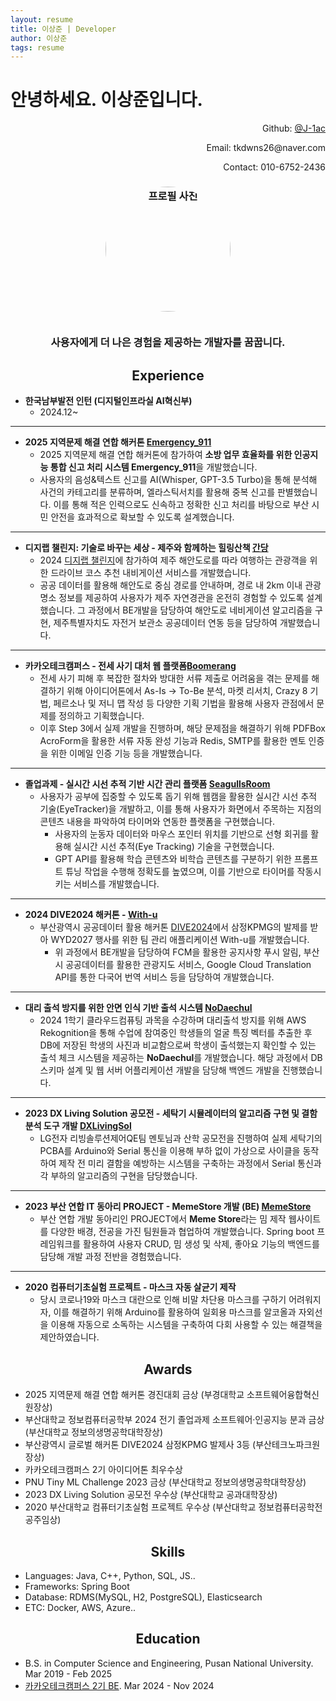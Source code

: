 ```yaml
---
layout: resume
title: 이상준 | Developer
author: 이상준
tags: resume
---
```


# 안녕하세요. 이상준입니다.
<p style="text-align: right;">Github: <a href="https://github.com/J-1ac">@J-1ac</a></p>
<p style="text-align: right;">Email: tkdwns26@naver.com</p>
<p style="text-align: right;">Contact: 010-6752-2436</p>

<h3 style="text-align: center;">
  <img src="https://avatars.githubusercontent.com/u/55781137?v=4" alt="프로필 사진" style="width: 200px; height: 200px; object-fit: cover; border-radius: 50%;"><br><br>
  <p style="bold">사용자에게 더 나은 경험을 제공하는 개발자를 꿈꿉니다.</p>
</h3>


<h2 style="text-align: center;">
  <b>Experience</b><br>
</h2>

- **한국남부발전 인턴 (디지털인프라실 AI혁신부)**
  - 2024.12~

---

- **2025 지역문제 해결 연합 해커톤 [Emergency_911](https://github.com/Diving-Seagull/Emergency_911)**
  - 2025 지역문제 해결 연합 해커톤에 참가하여 **소방 업무 효율화를 위한 인공지능 통합 신고 처리 시스템 Emergency_911**을 개발했습니다.
  - 사용자의 음성&텍스트 신고를 AI(Whisper, GPT-3.5 Turbo)을 통해 분석해 사건의 카테고리를 분류하며, 엘라스틱서치를 활용해 중복 신고를 판별했습니다. 이를 통해 적은 인력으로도 신속하고 정확한 신고 처리를 바탕으로 부산 시민 안전을 효과적으로 확보할 수 있도록 설계했습니다.

---

- **디지랩 챌린지: 기술로 바꾸는 세상 - 제주와 함께하는 힐링산책 [간당](https://github.com/Diving-Seagull/gandang)**
  - 2024 [디지랩 챌린지](https://digilab-hackathon.com/)에 참가하여 제주 해안도로를 따라 여행하는 관광객을 위한 드라이브 코스 추천 내비게이션 서비스를 개발했습니다.
  - 공공 데이터를 활용해 해안도로 중심 경로를 안내하며, 경로 내 2km 이내 관광 명소 정보를 제공하여 사용자가 제주 자연경관을 온전히 경험할 수 있도록 설계했습니다. 그 과정에서 BE개발을 담당하여 해안도로 네비게이션 알고리즘을 구현, 제주특별자치도 자전거 보관소 공공데이터 연동 등을 담당하여 개발했습니다.

---

- **카카오테크캠퍼스 - 전세 사기 대처 웹 플랫폼[Boomerang](https://github.com/kakao-tech-campus-2nd-step3/Team11_BE)**
    - 전세 사기 피해 후 복잡한 절차와 방대한 서류 제출로 어려움을 겪는 문제를 해결하기 위해 아이디어톤에서 As-Is -> To-Be 분석, 마켓 리서치, Crazy 8 기법, 페르소나 및 저니 맵 작성 등 다양한 기획 기법을 활용해 사용자 관점에서 문제를 정의하고 기획했습니다.
    - 이후 Step 3에서 실제 개발을 진행하며, 해당 문제점을 해결하기 위해 PDFBox AcroForm을 활용한 서류 자동 완성 기능과 Redis, SMTP를 활용한 멘토 인증을 위한 이메일 인증 기능 등을 개발했습니다.

---

- **졸업과제 - 실시간 시선 추적 기반 시간 관리 플랫폼 [SeagullsRoom](https://github.com/new3seagull/SeagullsRoom)**
  - 사용자가 공부에 집중할 수 있도록 돕기 위해 웹캠을 활용한 실시간 시선 추적 기술(EyeTracker)을 개발하고, 이를 통해 사용자가 화면에서 주목하는 지점의 콘텐츠 내용을 파악하여 타이머와 연동한 플랫폼을 구현했습니다.
    - 사용자의 눈동자 데이터와 마우스 포인터 위치를 기반으로 선형 회귀를 활용해 실시간 시선 추적(Eye Tracking) 기술을 구현했습니다.
    - GPT API를 활용해 학습 콘텐츠와 비학습 콘텐츠를 구분하기 위한 프롬프트 튜닝 작업을 수행해 정확도를 높였으며, 이를 기반으로 타이머를 작동시키는 서비스를 개발했습니다.

---

- **2024 DIVE2024 해커톤 - [With-u](https://github.com/Diving-Seagull/With-u)**
  - 부산광역시 공공데이터 활용 해커톤 [DIVE2024](https://www.dxchallenge.co.kr/about-1)에서 삼정KPMG의 발제를 받아 WYD2027 행사를 위한 팀 관리 애플리케이션 With-u를 개발했습니다.
    - 위 과정에서 BE개발을 담당하여 FCM을 활용한 공지사항 푸시 알림, 부산시 공공데이터를 활용한 관광지도 서비스, Google Cloud Translation API를 통한 다국어 번역 서비스 등을 담당하여 개발했습니다.

---

- **대리 출석 방지를 위한 안면 인식 기반 출석 시스템 [NoDaechul](https://github.com/hunsy9/NoDaechul)**
  - 2024 1학기 클라우드컴퓨팅 과목을 수강하며 대리출석 방지를 위해 AWS Rekognition을 통해 수업에 참여중인 학생들의 얼굴 특징 벡터를 추출한 후 DB에 저장된 학생의 사진과 비교함으로써 학생이 출석했는지 확인할 수 있는 출석 체크 시스템을 제공하는 **NoDaechul**를 개발했습니다. 해당 과정에서 DB 스키마 설계 및 웹 서버 어플리케이션 개발을 담당해 백엔드 개발을 진행했습니다.

---

- **2023 DX Living Solution 공모전 - 세탁기 시뮬레이터의 알고리즘 구현 및 결함 분석 도구 개발 [DXLivingSol](https://github.com/J-1ac/DXLivingSol)**
  - LG전자 리빙솔루션제어QE팀 멘토님과 산학 공모전을 진행하여 실제 세탁기의 PCBA를 Arduino와 Serial 통신을 이용해 부하 없이 가상으로 사이클을 동작하여 제작 전 미리 결함을 예방하는 시스템을 구축하는 과정에서 Serial 통신과 각 부하의 알고리즘의 구현을 담당했습니다. 

---

- **2023 부산 연합 IT 동아리 PROJECT - MemeStore 개발 (BE) [MemeStore](https://github.com/WebPHub/MemeStore)** 
  - 부산 연합 개발 동아리인 PROJECT에서 **Meme Store**라는 밈 제작 웹사이트를 다양한 배경, 전공을 가진 팀원들과 협업하여 개발했습니다. Spring boot 프레임워크를 활용하여 사용자 CRUD, 밈 생성 및 삭제, 좋아요 기능의 백엔드를 담당해 개발 과정 전반을 경험했습니다.

---

- **2020 컴퓨터기초실험 프로젝트 - 마스크 자동 살균기 제작**
  - 당시 코로나19와 마스크 대란으로 인해 비말 차단용 마스크를 구하기 어려워지자, 이를 해결하기 위해 Arduino를 활용하여 일회용 마스크를 알코올과 자외선을 이용해 자동으로 소독하는 시스템을 구축하여 다회 사용할 수 있는 해결책을 제안하였습니다.

<h2 style="text-align: center;">
  <b>Awards</b><br>
</h2>

- 2025 지역문제 해결 연합 해커톤 경진대회 금상 (부경대학교 소프트웨어융합혁신원장상)
- 부산대학교 정보컴퓨터공학부 2024 전기 졸업과제 소프트웨어·인공지능 분과 금상 (부산대학교 정보의생명공학대학장상)
- 부산광역시 글로벌 해커톤 DIVE2024 삼정KPMG 발제사 3등 (부산테크노파크원장상)
- 카카오테크캠퍼스 2기 아이디어톤 최우수상
- PNU Tiny ML Challenge 2023 금상 (부산대학교 정보의생명공학대학장상)
- 2023 DX Living Solution 공모전 우수상 (부산대학교 공과대학장상)
- 2020 부산대학교 컴퓨터기초실험 프로젝트 우수상 (부산대학교 정보컴퓨터공학전공주임상)

<h2 style="text-align: center;">
  <b>Skills</b><br>
</h2>

- Languages: Java, C++, Python, SQL, JS..
- Frameworks: Spring Boot
- Database: RDMS(MySQL, H2, PostgreSQL), Elasticsearch
- ETC: Docker, AWS, Azure..

<h2 style="text-align: center;">
  <b>Education</b><br>
</h2>

- B.S. in Computer Science and Engineering, Pusan National University. Mar 2019 - Feb 2025
- [카카오테크캠퍼스 2기 BE](https://www.kakaotechcampus.com/kakaotech/about/list.do). Mar 2024 - Nov 2024 